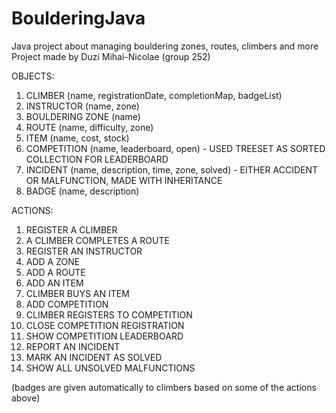 # BoulderingJava
Java project about managing bouldering zones, routes, climbers and more
Project made by Duzi Mihai-Nicolae (group 252)

OBJECTS:
1. CLIMBER (name, registrationDate, completionMap, badgeList)
2. INSTRUCTOR (name, zone)
3. BOULDERING ZONE (name)
4. ROUTE (name, difficulty, zone)
5. ITEM (name, cost, stock)
6. COMPETITION (name, leaderboard, open) - USED TREESET AS SORTED COLLECTION FOR LEADERBOARD
7. INCIDENT (name, description, time, zone, solved) - EITHER ACCIDENT OR MALFUNCTION, MADE WITH INHERITANCE
8. BADGE (name, description)

ACTIONS:
1. REGISTER A CLIMBER
2. A CLIMBER COMPLETES A ROUTE
3. REGISTER AN INSTRUCTOR
4. ADD A ZONE
5. ADD A ROUTE
6. ADD AN ITEM
7. CLIMBER BUYS AN ITEM
8. ADD COMPETITION
9. CLIMBER REGISTERS TO COMPETITION
10. CLOSE COMPETITION REGISTRATION
11. SHOW COMPETITION LEADERBOARD
12. REPORT AN INCIDENT
13. MARK AN INCIDENT AS SOLVED
14. SHOW ALL UNSOLVED MALFUNCTIONS

(badges are given automatically to climbers based on some of the actions above)
